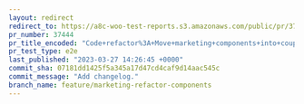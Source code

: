 ```yaml
---
layout: redirect
redirect_to: https://a8c-woo-test-reports.s3.amazonaws.com/public/pr/37444/e2e/index.html
pr_number: 37444
pr_title_encoded: "Code+refactor%3A+Move+marketing+components+into+coupons+directory"
pr_test_type: e2e
last_published: "2023-03-27 14:26:45 +0000"
commit_sha: 07181dd1425f5a345a17d47cd4caf9d14aac545c
commit_message: "Add changelog."
branch_name: feature/marketing-refactor-components
---
```

